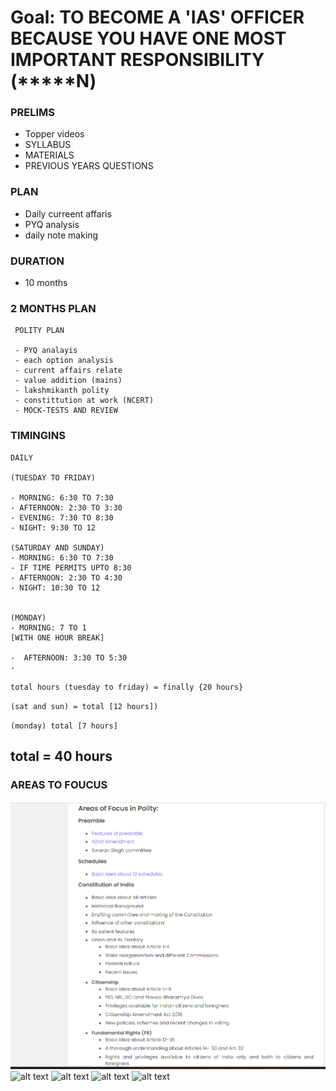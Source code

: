  # Goal: TO BECOME A 'IAS' OFFICER BECAUSE YOU HAVE ONE MOST IMPORTANT RESPONSIBILITY (*****N)

### PRELIMS
- Topper videos
- SYLLABUS
- MATERIALS 
- PREVIOUS YEARS QUESTIONS

### PLAN
 - Daily curreent affaris
 -  PYQ analysis
 -  daily note making
 
 ### DURATION

 - 10 months
  ### 2 MONTHS PLAN

     POLITY PLAN 

     - PYQ analayis
     - each option analysis
     - current affairs relate 
     - value addition (mains)
     - lakshmikanth polity
     - constittution at work (NCERT) 
     - MOCK-TESTS AND REVIEW

### TIMINGINS 
    
    DAILY

    (TUESDAY TO FRIDAY)
    
    - MORNING: 6:30 TO 7:30
    - AFTERNOON: 2:30 TO 3:30 
    - EVENING: 7:30 TO 8:30
    - NIGHT: 9:30 TO 12

    (SATURDAY AND SUNDAY)
    - MORNING: 6:30 TO 7:30
    - IF TIME PERMITS UPTO 8:30
    - AFTERNOON: 2:30 TO 4:30
    - NIGHT: 10:30 TO 12
  

    (MONDAY)
    - MORNING: 7 TO 1
    [WITH ONE HOUR BREAK]

    -  AFTERNOON: 3:30 TO 5:30
    -  


`total hours (tuesday to friday) = finally {20 hours}`

`(sat and sun) = total [12 hours])`

`(monday) total [7 hours]`

## total = 40 hours

### AREAS TO FOUCUS 
  ![ss](1.jpg)
  ![alt text](2.jpg)
  ![alt text](3.jpg)
  ![alt text](4.jpg)
  ![alt text](5.jpg)






  